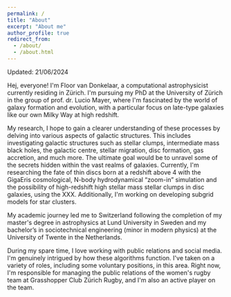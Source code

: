 ```yaml
---
permalink: /
title: "About"
excerpt: "About me"
author_profile: true
redirect_from: 
  - /about/
  - /about.html
---
```


Updated: 21/06/2024

Hej, everyone! I'm Floor van Donkelaar, a computational astrophysicist currently residing in Zürich. I'm pursuing my PhD at the University of Zürich in the group of prof. dr. Lucio Mayer, where I'm fascinated by the world of galaxy formation and evolution, with a particular focus on late-type galaxies like our own Milky Way at high redshift.

My research, I hope to gain a clearer understanding of these processes by delving into various aspects of galactic structures. This includes investigating galactic structures such as stellar clumps, intermediate mass black holes, the galactic centre, stellar migration, disc formation, gas accretion, and much more. The ultimate goal would be to unravel some of the secrets hidden within the vast realms of galaxies. Currently, I'm researching the fate of thin discs born at a redshift above 4 with the GigaEris cosmological, N-body hydrodynamical “zoom-in” simulation and the possibility of high-redshift high stellar mass stellar clumps in disc galaxies, using the  XXX. Additionally, I'm working on developing subgrid models for star clusters. 

My academic journey led me to Switzerland following the completion of my master's degree in astrophysics at Lund University in Sweden and my bachelor’s in sociotechnical engineering (minor in modern physics) at the University of Twente in the Netherlands. 

During my spare time, I love working with public relations and social media. I'm genuinely intrigued by how these algorithms function. I've taken on a variety of roles, including some voluntary positions, in this area. Right now, I'm responsible for managing the public relations of the women's rugby team at Grasshopper Club Zürich Rugby, and I'm also an active player on the team. 
